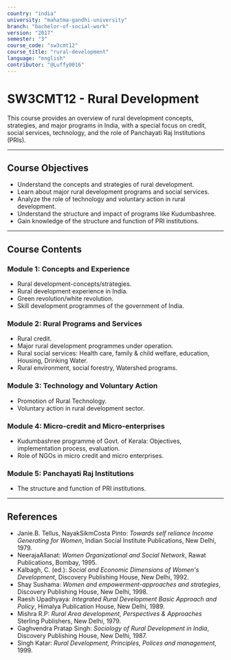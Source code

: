 ```yaml
---
country: "india"
university: "mahatma-gandhi-university"
branch: "bachelor-of-social-work"
version: "2017"
semester: "3"
course_code: "sw3cmt12"
course_title: "rural-development"
language: "english"
contributor: "@Luffy0016"
---
```

# SW3CMT12 - Rural Development

This course provides an overview of rural development concepts, strategies, and major programs in India, with a special focus on credit, social services, technology, and the role of Panchayati Raj Institutions (PRIs).

---
## Course Objectives

* Understand the concepts and strategies of rural development.
* Learn about major rural development programs and social services.
* Analyze the role of technology and voluntary action in rural development.
* Understand the structure and impact of programs like Kudumbashree.
* Gain knowledge of the structure and function of PRI institutions.

---
## Course Contents

### Module 1: Concepts and Experience  
* Rural development-concepts/strategies.
* Rural development experience in India.
* Green revolution/white revolution.
* Skill development programmes of the government of India.

### Module 2: Rural Programs and Services  
* Rural credit.
* Major rural development programmes under operation.
* Rural social services: Health care, family & child welfare, education, Housing, Drinking Water.
* Rural environment, social forestry, Watershed programs.

### Module 3: Technology and Voluntary Action  
* Promotion of Rural Technology.
* Voluntary action in rural development sector.

### Module 4: Micro-credit and Micro-enterprises  
* Kudumbashree programme of Govt. of Kerala: Objectives, implementation process, evaluation.
* Role of NGOs in micro credit and micro enterprises.

### Module 5: Panchayati Raj Institutions  
* The structure and function of PRI institutions.

---
## References
* Janie.B. Tellus, NayakSikmCosta Pinto: *Towards self reliance Income Generating for Women*, Indian Social Institute Publications, New Delhi, 1979.
* NeerajaAllanat: *Women Organizational and Social Network*, Rawat Publications, Bombay, 1995.
* Kalbagh, C. (ed.): *Social and Economic Dimensions of Women's Development*, Discovery Publishing House, New Delhi, 1992.
* Shay Sushama: *Women and empowerment-approaches and strategies*, Discovery Publishing House, New Delhi, 1998.
* Raesh Upadhyaya: *Integrated Rural Development Basic Approach and Policy*, Himalya Publication House, New Delhi, 1989.
* Mishra R.P: *Rural Area development, Perspectives & Approaches* Sterling Publishers, New Delhi, 1979.
* Gaghvendra Pratap Singh: *Sociology of Rural Development in India*, Discovery Publishing House, New Delhi, 1987.
* Singh Katar: *Rural Development, Principles, Polices and management*, 1999.